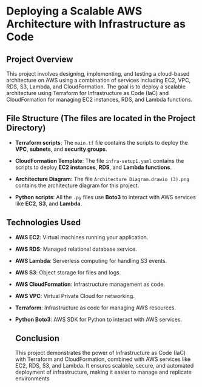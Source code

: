 # Deploying a Scalable AWS Architecture with Infrastructure as Code
## Project Overview 
This project involves designing, implementing, and testing a cloud-based architecture on AWS using a combination of services including EC2, VPC, RDS, S3, Lambda, and CloudFormation. The goal is to deploy a scalable architecture using Terraform for Infrastructure as Code (IaC) and CloudFormation for managing EC2 instances, RDS, and Lambda functions.

## **File Structure** (The files are located in the Project Directory)

- **Terraform scripts**:  The `main.tf` file contains the scripts to deploy the **VPC**, **subnets**, and **security groups**.

- **CloudFormation Template**:   The file `infra-setup1.yaml` contains the scripts to deploy **EC2 instances**, **RDS**, and **Lambda functions**.

- **Architecture Diagram**:    The file `Architecture Diagram.drawio (3).png` contains the architecture diagram for this project.

- **Python scripts**:   All the `.py` files use **Boto3** to interact with AWS services like **EC2**, **S3**, and **Lambda**.


## **Technologies Used**
- **AWS EC2**: Virtual machines running your application.
- **AWS RDS**: Managed relational database service.
- **AWS Lambda**: Serverless computing for handling S3 events.
- **AWS S3**: Object storage for files and logs.
- **AWS CloudFormation**: Infrastructure management as code.
- **AWS VPC**: Virtual Private Cloud for networking.
- **Terraform**: Infrastructure as code for managing AWS resources.
- **Python Boto3**: AWS SDK for Python to interact with AWS services.

  ## Conclusion
  This project demonstrates the power of Infrastructure as Code (IaC) with Terraform and CloudFormation, combined with AWS services like EC2, RDS, S3, and Lambda. It ensures scalable, secure, and automated deployment of infrastructure, making it easier to manage and replicate environments
